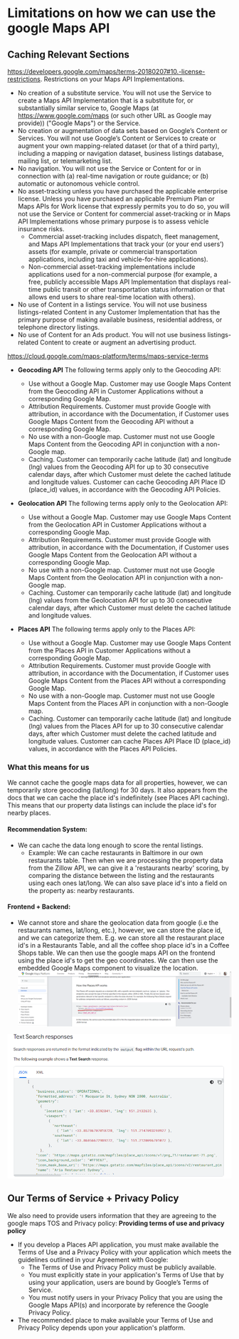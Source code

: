 # Limitations on how we can use the google Maps API

## Caching Relevant Sections
https://developers.google.com/maps/terms-20180207#10.-license-restrictions.
Restrictions on your Maps API Implementations.
- No creation of a substitute service. You will not use the Service to create a Maps API Implementation that is a substitute for, or substantially similar service to, Google Maps (at https://www.google.com/maps (or such other URL as Google may provide)) ("Google Maps") or the Service.
- No creation or augmentation of data sets based on Google’s Content or Services. You will not use Google’s Content or Services to create or augment your own mapping-related dataset (or that of a third party), including a mapping or navigation dataset, business listings database, mailing list, or telemarketing list.
- No navigation. You will not use the Service or Content for or in connection with (a) real-time navigation or route guidance; or (b) automatic or autonomous vehicle control.
- No asset-tracking unless you have purchased the applicable enterprise license. Unless you have purchased an applicable Premium Plan or Maps APIs for Work license that expressly permits you to do so, you will not use the Service or Content for commercial asset-tracking or in Maps API Implementations whose primary purpose is to assess vehicle insurance risks.
    - Commercial asset-tracking includes dispatch, fleet management, and Maps API Implementations that track your (or your end users’) assets (for example, private or commercial transportation applications, including taxi and vehicle-for-hire applications).
    - Non-commercial asset-tracking implementations include applications used for a non-commercial purpose (for example, a free, publicly accessible Maps API Implementation that displays real-time public transit or other transportation status information or that allows end users to share real-time location with others).
- No use of Content in a listings service. You will not use business listings-related Content in any Customer Implementation that has the primary purpose of making available business, residential address, or telephone directory listings.
- No use of Content for an Ads product. You will not use business listings-related Content to create or augment an advertising product.

https://cloud.google.com/maps-platform/terms/maps-service-terms
- **Geocoding API**
The following terms apply only to the Geocoding API:
    -  Use without a Google Map. Customer may use Google Maps Content from the Geocoding API in Customer Applications without a corresponding Google Map.
    - Attribution Requirements. Customer must provide Google with attribution, in accordance with the Documentation, if Customer uses Google Maps Content from the Geocoding API without a corresponding Google Map.
    - No use with a non-Google map. Customer must not use Google Maps Content from the Geocoding API in conjunction with a non-Google map.
    - Caching. Customer can temporarily cache latitude (lat) and longitude (lng) values from the Geocoding API for up to 30 consecutive calendar days, after which Customer must delete the cached latitude and longitude values. Customer can cache Geocoding API Place ID (place_id) values, in accordance with the Geocoding API Policies.

- **Geolocation API**
The following terms apply only to the Geolocation API:
    - Use without a Google Map. Customer may use Google Maps Content from the Geolocation API in Customer Applications without a corresponding Google Map.
    - Attribution Requirements. Customer must provide Google with attribution, in accordance with the Documentation, if Customer uses Google Maps Content from the Geolocation API without a corresponding Google Map.
    - No use with a non-Google map. Customer must not use Google Maps Content from the Geolocation API in conjunction with a non-Google map.
    - Caching. Customer can temporarily cache latitude (lat) and longitude (lng) values from the Geolocation API for up to 30 consecutive calendar days, after which Customer must delete the cached latitude and longitude values.

- **Places API**
The following terms apply only to the Places API:
    - Use without a Google Map. Customer may use Google Maps Content from the Places API in Customer Applications without a corresponding Google Map.
    - Attribution Requirements. Customer must provide Google with attribution, in accordance with the Documentation, if Customer uses Google Maps Content from the Places API without a corresponding Google Map.
    - No use with a non-Google map. Customer must not use Google Maps Content from the Places API in conjunction with a non-Google map.
    - Caching. Customer can temporarily cache latitude (lat) and longitude (lng) values from the Places API for up to 30 consecutive calendar days, after which Customer must delete the cached latitude and longitude values. Customer can cache Places API Place ID (place_id) values, in accordance with the Places API Policies.


### What this means for us
We cannot cache the google maps data for all properties, however, we can temporarily store geocoding (lat/long) for 30 days. It also appears from the docs that we can cache the place id's indefinitely (see Places API caching). This means that our property data listings can include the place id's for nearby places. 

#### Recommendation System:
- We can cache the data long enough to score the rental listings. 
    - Example: We can cache restaurants in Baltimore in our own restaurants table. Then when we are processing the property data from the Zillow API, we can give it a 'restaurants nearby' scoring, by comparing the distance between the listing and the restaurants using each ones lat/long. We can also save place id's into a field on the property as: nearby restaurants.

#### Frontend + Backend:
- We cannot store and share the geolocation data from google (i.e the restaurants names, lat/long, etc.), however, we can store the place id, and we can categorize them. E.g. we can store all the restaurant place id's in a Restaurants Table, and all the coffee shop place id's in a Coffee Shops table. We can then use the google maps API on the frontend using the place id's to get the geo coordinates. We can then use the embedded Google Maps component to visualize the location.
![Google Places API](image.png)


![API Response Example](image-1.png)


## Our Terms of Service + Privacy Policy
We also need to provide users information that they are agreeing to the google maps TOS and Privacy policy:
**Providing terms of use and privacy policy**
- If you develop a Places API application, you must make available the Terms of Use and a Privacy Policy with your application which meets the guidelines outlined in your Agreement with Google:
    - The Terms of Use and Privacy Policy must be publicly available.
    - You must explicitly state in your application's Terms of Use that by using your application, users are bound by Google’s Terms of Service.
    - You must notify users in your Privacy Policy that you are using the Google Maps API(s) and incorporate by reference the Google Privacy Policy.
- The recommended place to make available your Terms of Use and Privacy Policy depends upon your application's platform.